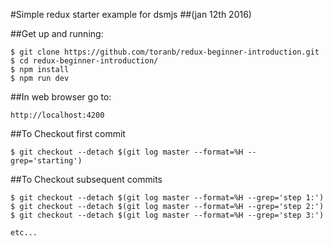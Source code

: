 
#Simple redux starter example for dsmjs 
##(jan 12th 2016)

##Get up and running:
```
$ git clone https://github.com/toranb/redux-beginner-introduction.git
$ cd redux-beginner-introduction/
$ npm install
$ npm run dev
```
##In web browser go to: 
```
http://localhost:4200
```
##To Checkout first commit
```
$ git checkout --detach $(git log master --format=%H --grep='starting')
```
##To Checkout subsequent commits
```
$ git checkout --detach $(git log master --format=%H --grep='step 1:')
$ git checkout --detach $(git log master --format=%H --grep='step 2:')
$ git checkout --detach $(git log master --format=%H --grep='step 3:')

etc...
```
